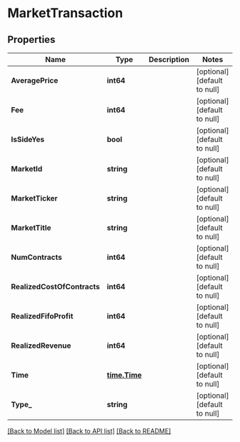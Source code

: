 # MarketTransaction

## Properties
Name | Type | Description | Notes
------------ | ------------- | ------------- | -------------
**AveragePrice** | **int64** |  | [optional] [default to null]
**Fee** | **int64** |  | [optional] [default to null]
**IsSideYes** | **bool** |  | [optional] [default to null]
**MarketId** | **string** |  | [optional] [default to null]
**MarketTicker** | **string** |  | [optional] [default to null]
**MarketTitle** | **string** |  | [optional] [default to null]
**NumContracts** | **int64** |  | [optional] [default to null]
**RealizedCostOfContracts** | **int64** |  | [optional] [default to null]
**RealizedFifoProfit** | **int64** |  | [optional] [default to null]
**RealizedRevenue** | **int64** |  | [optional] [default to null]
**Time** | [**time.Time**](time.Time.md) |  | [optional] [default to null]
**Type_** | **string** |  | [optional] [default to null]

[[Back to Model list]](../README.md#documentation-for-models) [[Back to API list]](../README.md#documentation-for-api-endpoints) [[Back to README]](../README.md)

